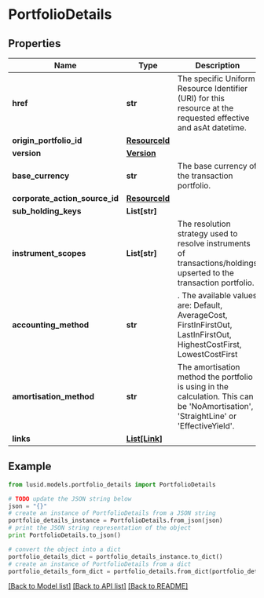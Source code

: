 # PortfolioDetails


## Properties
Name | Type | Description | Notes
------------ | ------------- | ------------- | -------------
**href** | **str** | The specific Uniform Resource Identifier (URI) for this resource at the requested effective and asAt datetime. | [optional] 
**origin_portfolio_id** | [**ResourceId**](ResourceId.md) |  | 
**version** | [**Version**](Version.md) |  | 
**base_currency** | **str** | The base currency of the transaction portfolio. | 
**corporate_action_source_id** | [**ResourceId**](ResourceId.md) |  | [optional] 
**sub_holding_keys** | **List[str]** |  | [optional] 
**instrument_scopes** | **List[str]** | The resolution strategy used to resolve instruments of transactions/holdings upserted to the transaction portfolio. | [optional] 
**accounting_method** | **str** | . The available values are: Default, AverageCost, FirstInFirstOut, LastInFirstOut, HighestCostFirst, LowestCostFirst | [optional] 
**amortisation_method** | **str** | The amortisation method the portfolio is using in the calculation. This can be &#39;NoAmortisation&#39;, &#39;StraightLine&#39; or &#39;EffectiveYield&#39;. | [optional] 
**links** | [**List[Link]**](Link.md) |  | [optional] 

## Example

```python
from lusid.models.portfolio_details import PortfolioDetails

# TODO update the JSON string below
json = "{}"
# create an instance of PortfolioDetails from a JSON string
portfolio_details_instance = PortfolioDetails.from_json(json)
# print the JSON string representation of the object
print PortfolioDetails.to_json()

# convert the object into a dict
portfolio_details_dict = portfolio_details_instance.to_dict()
# create an instance of PortfolioDetails from a dict
portfolio_details_form_dict = portfolio_details.from_dict(portfolio_details_dict)
```
[[Back to Model list]](../README.md#documentation-for-models) [[Back to API list]](../README.md#documentation-for-api-endpoints) [[Back to README]](../README.md)


